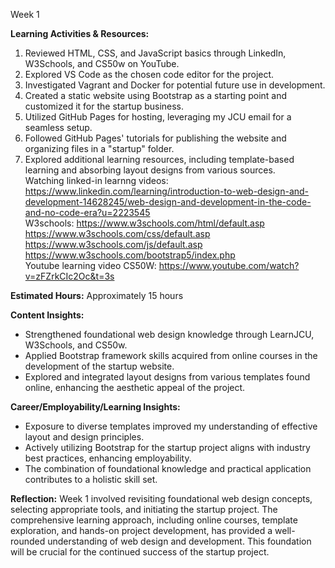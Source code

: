 Week 1

**Learning Activities & Resources:**
1. Reviewed HTML, CSS, and JavaScript basics through LinkedIn, W3Schools, and CS50w on YouTube.
2. Explored VS Code as the chosen code editor for the project.
3. Investigated Vagrant and Docker for potential future use in development.
4. Created a static website using Bootstrap as a starting point and customized it for the startup business.
5. Utilized GitHub Pages for hosting, leveraging my JCU email for a seamless setup.
6. Followed GitHub Pages' tutorials for publishing the website and organizing files in a "startup" folder.
7. Explored additional learning resources, including template-based learning and absorbing layout designs from various sources.<br>
Watching linked-in learnng videos:
https://www.linkedin.com/learning/introduction-to-web-design-and-development-14628245/web-design-and-development-in-the-code-and-no-code-era?u=2223545<br>
W3schools: 
https://www.w3schools.com/html/default.asp
https://www.w3schools.com/css/default.asp
https://www.w3schools.com/js/default.asp
https://www.w3schools.com/bootstrap5/index.php<br>
Youtube learning video CS50W: 
https://www.youtube.com/watch?v=zFZrkCIc2Oc&t=3s

**Estimated Hours:**
Approximately 15 hours

**Content Insights:**
- Strengthened foundational web design knowledge through LearnJCU, W3Schools, and CS50w.
- Applied Bootstrap framework skills acquired from online courses in the development of the startup website.
- Explored and integrated layout designs from various templates found online, enhancing the aesthetic appeal of the project.

**Career/Employability/Learning Insights:**
- Exposure to diverse templates improved my understanding of effective layout and design principles.
- Actively utilizing Bootstrap for the startup project aligns with industry best practices, enhancing employability.
- The combination of foundational knowledge and practical application contributes to a holistic skill set.

**Reflection:**
Week 1 involved revisiting foundational web design concepts, selecting appropriate tools, and initiating the startup project. The comprehensive learning approach, including online courses, template exploration, and hands-on project development, has provided a well-rounded understanding of web design and development. This foundation will be crucial for the continued success of the startup project.






